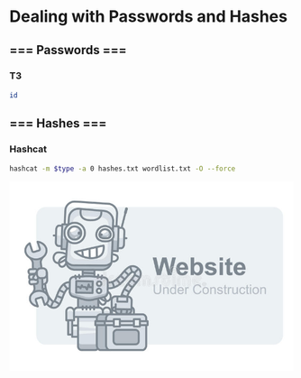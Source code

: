 # Dealing with Passwords and Hashes

## === Passwords ===

### T3
```bash
id
```

## === Hashes ===

### Hashcat
```bash
hashcat -m $type -a 0 hashes.txt wordlist.txt -O --force
```

<p align="center">
  <img src="/assets/images/construction.jpg"> 
</p>